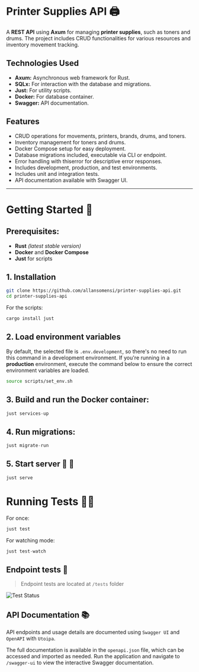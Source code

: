 # Printer Supplies API 🖨️

A **REST API** using **Axum** for managing **printer supplies**, such as toners and drums. The project includes CRUD functionalities for various resources and inventory movement tracking.

## Technologies Used

- **Axum:** Asynchronous web framework for Rust.
- **SQLx:** For interaction with the database and migrations.
- **Just:** For utility scripts.
- **Docker:** For database container.
- **Swagger:** API documentation.

## Features

- CRUD operations for movements, printers, brands, drums, and toners.
- Inventory management for toners and drums.
- Docker Compose setup for easy deployment.
- Database migrations included, executable via CLI or endpoint.
- Error handling with thiserror for descriptive error responses.
- Includes development, production, and test environments.
- Includes unit and integration tests.
- API documentation available with Swagger UI.

---

# Getting Started 🎯
## Prerequisites:

- **Rust** *(latest stable version)*
- **Docker** and **Docker Compose**
- **Just** for scripts

## 1. Installation

``` bash
git clone https://github.com/allansomensi/printer-supplies-api.git
cd printer-supplies-api
```
For the scripts:

``` elixir
cargo install just
```

## 2. Load environment variables

By default, the selected file is `.env.development`, so there's no need to run this command in a development environment.
If you're running in a **production** environment, execute the command below to ensure the correct environment variables are loaded.

``` bash
source scripts/set_env.sh
```

## 3. Build and run the Docker container:

``` elixir
just services-up
```

## 4. Run migrations:

``` elixir
just migrate-run
```

## 5. Start server 🚀 🚀 

``` elixir
just serve
```

# Running Tests 👨‍🔬

For once:
``` elixir
just test
```

For watching mode:
``` elixir
just test-watch
```

## Endpoint tests 🧪

> Endpoint tests are located at `/tests` folder

![Test Status](https://github.com/user-attachments/assets/9f6627c5-ae2d-42d5-8362-676330031027)

## API Documentation 📚

API endpoints and usage details are documented using `Swagger UI` and `OpenAPI` with `Utoipa`.

The full documentation is available in the `openapi.json` file, which can be accessed and imported as needed. Run the application and navigate to `/swagger-ui` to view the interactive Swagger documentation.
